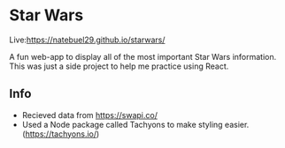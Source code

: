 
# Star Wars

Live:https://natebuel29.github.io/starwars/

A fun web-app to display all of the most important Star Wars information.
This was just a side project to help me practice using React.

## Info
- Recieved data from https://swapi.co/
- Used a Node package called Tachyons to make styling easier. (https://tachyons.io/)

